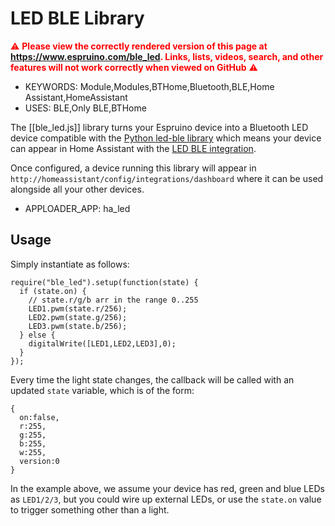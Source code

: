 <!--- Copyright (c) 2024 Gordon Williams, Pur3 Ltd. See the file LICENSE for copying permission. -->
LED BLE Library
===============

<span style="color:red">:warning: **Please view the correctly rendered version of this page at https://www.espruino.com/ble_led. Links, lists, videos, search, and other features will not work correctly when viewed on GitHub** :warning:</span>

* KEYWORDS: Module,Modules,BTHome,Bluetooth,BLE,Home Assistant,HomeAssistant
* USES: BLE,Only BLE,BTHome


The [[ble_led.js]] library turns your Espruino device into a Bluetooth LED device compatible with the [Python led-ble library](https://github.com/Bluetooth-Devices/led-ble/blob/main/src/led_ble/led_ble.py)
which means your device can appear in Home Assistant with the [LED BLE integration](https://www.home-assistant.io/integrations/led_ble/).

Once configured, a device running this library will appear in `http://homeassistant/config/integrations/dashboard` where it can be used alongside all your other devices.

* APPLOADER_APP: ha_led

Usage
-----

Simply instantiate as follows:

```JS
require("ble_led").setup(function(state) {
  if (state.on) {
    // state.r/g/b arr in the range 0..255
    LED1.pwm(state.r/256);
    LED2.pwm(state.g/256);
    LED3.pwm(state.b/256);
  } else {
    digitalWrite([LED1,LED2,LED3],0);
  }
});
```

Every time the light state changes, the callback will be called with an updated `state` variable, which is of the form:

```JS
{
  on:false,
  r:255,
  g:255,
  b:255,
  w:255,
  version:0
}
```

In the example above, we assume your device has red, green and blue LEDs as `LED1/2/3`, but you could wire up external LEDs, or use the `state.on` value to trigger something other than a light.